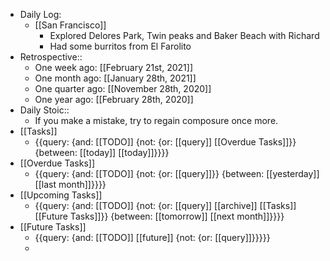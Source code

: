 - Daily Log:
    - [[San Francisco]]
        - Explored Delores Park, Twin peaks and Baker Beach with Richard
        - Had some burritos from El Farolito
- Retrospective::
    - One week ago: [[February 21st, 2021]]
    - One month ago: [[January 28th, 2021]]
    - One quarter ago: [[November 28th, 2020]]
    - One year ago: [[February 28th, 2020]]
- Daily Stoic::
    - If you make a mistake, try to regain composure once more.
- [[Tasks]]
    - {{query: {and: [[TODO]] {not: {or: [[query]] [[Overdue Tasks]]}} {between: [[today]] [[today]]}}}}
- [[Overdue Tasks]]
    - {{query: {and: [[TODO]] {not: {or: [[query]]}} {between: [[yesterday]] [[last month]]}}}}
- [[Upcoming Tasks]]
    - {{query: {and: [[TODO]] {not: {or: [[query]] [[archive]] [[Tasks]] [[Future Tasks]]}} {between: [[tomorrow]] [[next month]]}}}}
- [[Future Tasks]]
    - {{query: {and: [[TODO]] [[future]] {not: {or: [[query]]}}}}}
    - 
